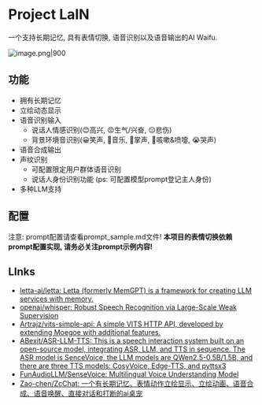 # Project LaIN

一个支持长期记忆, 具有表情切换, 语音识别以及语音输出的AI Waifu.

![image.png|900](https://s2.loli.net/2025/01/10/bTomcAwVfGUj9se.png)

## 功能

- 拥有长期记忆
- 立绘动态显示
- 语音识别输入
  - 说话人情感识别(😊高兴, 😡生气/兴奋, 😔悲伤)
  - 背景环境音识别(😀笑声, 🎼音乐, 👏掌声, 🤧咳嗽&喷嚏, 😭哭声)
- 语音合成输出
- 声纹识别
  - 可配置限定用户群体语音识别
  - 说话人身份识别功能 (ps: 可配置模型prompt登记主人身份)
- 多种LLM支持


## 配置

注意: prompt配置请查看prompt_sample.md文件! **本项目的表情切换依赖prompt配置实现, 请务必关注prompt示例内容!**


## LInks

- [letta-ai/letta: Letta (formerly MemGPT) is a framework for creating LLM services with memory.](https://github.com/letta-ai/letta)
- [openai/whisper: Robust Speech Recognition via Large-Scale Weak Supervision](https://github.com/openai/whisper)
- [Artrajz/vits-simple-api: A simple VITS HTTP API, developed by extending Moegoe with additional features.](https://github.com/Artrajz/vits-simple-api)
- [ABexit/ASR-LLM-TTS: This is a speech interaction system built on an open-source model, integrating ASR, LLM, and TTS in sequence. The ASR model is SenceVoice, the LLM models are QWen2.5-0.5B/1.5B, and there are three TTS models: CosyVoice, Edge-TTS, and pyttsx3](https://github.com/ABexit/ASR-LLM-TTS)
- [FunAudioLLM/SenseVoice: Multilingual Voice Understanding Model](https://github.com/FunAudioLLM/SenseVoice)
- [Zao-chen/ZcChat: 一个有长期记忆、表情动作立绘显示、立绘动画、语音合成、语音唤醒、直接对话和打断的ai桌宠](https://github.com/Zao-chen/ZcChat?tab=readme-ov-file)
